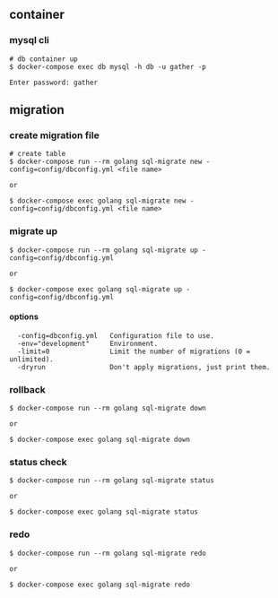 ## container
### mysql cli

```
# db container up
$ docker-compose exec db mysql -h db -u gather -p

Enter password: gather
```

## migration
### create migration file

```
# create table
$ docker-compose run --rm golang sql-migrate new -config=config/dbconfig.yml <file name>

or

$ docker-compose exec golang sql-migrate new -config=config/dbconfig.yml <file name>
```

### migrate up

```
$ docker-compose run --rm golang sql-migrate up -config=config/dbconfig.yml

or

$ docker-compose exec golang sql-migrate up -config=config/dbconfig.yml
```

#### options

```
  -config=dbconfig.yml   Configuration file to use.
  -env="development"     Environment.
  -limit=0               Limit the number of migrations (0 = unlimited).
  -dryrun                Don't apply migrations, just print them.
```

### rollback

```
$ docker-compose run --rm golang sql-migrate down

or

$ docker-compose exec golang sql-migrate down
```

### status check

```
$ docker-compose run --rm golang sql-migrate status

or

$ docker-compose exec golang sql-migrate status
```

### redo

```
$ docker-compose run --rm golang sql-migrate redo

or

$ docker-compose exec golang sql-migrate redo
```
